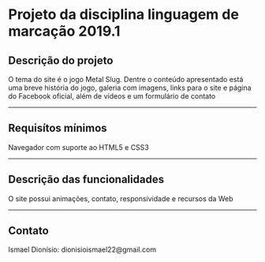 # Projeto da disciplina linguagem de marcação 2019.1
<h2> Descrição do projeto</h2>

<p>O tema do site é o jogo Metal Slug. Dentre o conteúdo apresentado está uma breve história do jogo, galeria com imagens, links para o site e página do Facebook oficial, além de vídeos e um formulário de contato </p>
<hr>
<h2> Requisítos mínimos</h2>
<p>Navegador com suporte ao HTML5 e CSS3</p>
<hr>
<h2>Descrição das funcionalidades</h2>
<p>O site possui animações, contato, responsividade e recursos da Web</p>
<hr>
<h2>Contato</h2>
<p>Ismael Dionísio: dionisioismael22@gmail.com</p>

